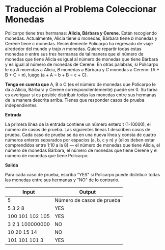 # Traducción al Problema Coleccionar Monedas
Policarpo tiene tres hermanas: **Alicia, Bárbara y Cerene.** Están recogiendo monedas. Actualmente, Alicia
tiene *a* monedas, Bárbara tiene *b* monedas y Cerene tiene *c* monedas. Recientemente Policarpo ha regresado de
viaje alrededor del mundo y trajo *n* monedas.
Quiere repartir todas estas monedas *n* entre sus tres hermanas de tal manera que el número de
monedas que tiene Alicia es igual al número de monedas que tiene Bárbara y es igual al número de monedas
de Cerene. En otras palabras, si Policarpo le da *A* moendas a Alicia, *B* monedas a Bárbara y *C* monedas a
Cereno: (A + B + C = n), luego (a + A = b + B = c + C).

**Tenga en cuenta que** A, B o C (es el número de monedas que Policarpo le da a Alicia, Bárbara y Cerene
correspondientemente) puede ser 0.
Su tarea es averiguar si es posible distribuir todas las monedas entre sus hermanas de la manera descrita
arriba.
Tienes que responder casos de prueba independientes.

**Entrada**

La primera línea de la entrada contiene un número entero t (1-10000), el número de casos de prueba.
Las siguientes líneas t describen casos de prueba. Cada caso de prueba se da en una nueva línea y consta de cuatro números enteros separados por espacios (a, b, c y n) y (ellos deben estar comprendidos entre 1:10 a la 8) — el número de monedas que tiene Alicia, el número de monedas Bárbara, el número de monedas que tiene Cerene y el número de monedas que tiene Policarpo.

**Salida**

Para cada caso de prueba, escriba "YES" si Policarpo puede distribuir todas las monedas entre sus hermanas y "NO" de lo contrario.

| Input                         | Output |
| ----------------------------- | ------ |
| 5                             | Número de casos de prueba |
| 5 3 2 8                       | YES    |
| 100 101 102 105               | YES    |
| 3 2 1 100000000               | NO     |
| 10 20 15 14                   | NO     |
| 101 101 101 3                 | YES    |

